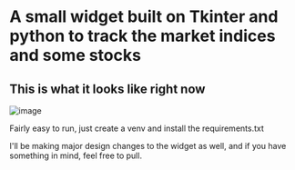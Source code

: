 # A small widget built on Tkinter and python to track the market indices and some stocks

## This is what it looks like right now
![image](https://github.com/user-attachments/assets/e6b70f95-41e0-4b36-b94a-65eb6467afe1)

Fairly easy to run, just create a venv and install the requirements.txt

I'll be making major design changes to the widget as well, and if you have something in mind, feel free to pull.
